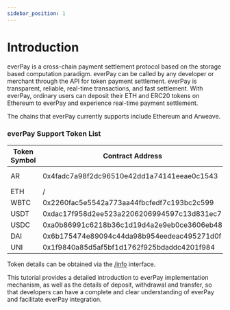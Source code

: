 ```yaml
---
sidebar_position: 1
---
```


# Introduction

everPay is a cross-chain payment settlement protocol based on the storage based computation paradigm. everPay can be called by any developer or merchant through the API for token payment settlement. everPay is transparent, reliable, real-time transactions, and fast settlement. With everPay, ordinary users can deposit their ETH and ERC20 tokens on Ethereum to everPay and experience real-time payment settlement.

The chains that everPay currently supports include Ethereum and Arweave.

### everPay Support Token List

| Token Symbol | Contract Address                                   | Supported Chains          |
| -------- | ------------------------------------------ | ----------------- |
| AR       | 0x4fadc7a98f2dc96510e42dd1a74141eeae0c1543 | arweave, ethereum |
| ETH      | /                                          | ethereum          |
| WBTC     | 0x2260fac5e5542a773aa44fbcfedf7c193bc2c599 | ethereum          |
| USDT     | 0xdac17f958d2ee523a2206206994597c13d831ec7 | ethereum          |
| USDC     | 0xa0b86991c6218b36c1d19d4a2e9eb0ce3606eb48 | ethereum          |
| DAI      | 0x6b175474e89094c44da98b954eedeac495271d0f | ethereum          |
| UNI      | 0x1f9840a85d5af5bf1d1762f925bdaddc4201f984 | ethereum          |

Token details can be obtained via the [/info](../documentation/server-api/basic-api/info) interface.

This tutorial provides a detailed introduction to everPay implementation mechanism, as well as the details of deposit, withdrawal and transfer, so that developers can have a complete and clear understanding of everPay and facilitate everPay integration.